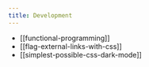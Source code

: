 ```yaml
---
title: Development
---
```


- [[functional-programming]]
- [[flag-external-links-with-css]]
- [[simplest-possible-css-dark-mode]]
